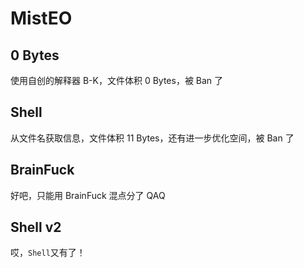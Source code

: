 # MistEO

## 0 Bytes

使用自创的解释器 B-K，文件体积 0 Bytes，被 Ban 了

## Shell

从文件名获取信息，文件体积 11 Bytes，还有进一步优化空间，被 Ban 了

## BrainFuck

好吧，只能用 BrainFuck 混点分了 QAQ

## Shell v2

哎，`Shell`又有了！
